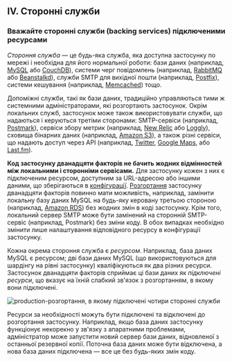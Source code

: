 ## IV. Сторонні служби

### Вважайте сторонні служби (backing services) підключеними ресурсами

*Стороння служба* — це будь-яка служба, яка доступна застосунку по мережі і необхідна для його нормальної роботи: бази даних (наприклад, [MySQL](http://dev.mysql.com/) або [CouchDB](http://couchdb.apache.org/)), системи черг повідомлень (наприклад, [RabbitMQ](http://www.rabbitmq.com/) або [Beanstalkd](https://beanstalkd.github.io)), служби SMTP для вихідної пошти (наприклад, [Postfix](http://www.postfix.org/)), системи кешування (наприклад, [Memcached](http://memcached.org/)) тощо.

Допоміжні служби, такі як бази даних, традиційно управляються тими ж системними адміністраторами, які розгортають застосунок. Окрім локальних служб, застосунок може також використовувати служби, що надаються і керуються третіми сторонами: SMTP-сервіси (наприклад, [Postmark](http://postmarkapp.com/)), сервіси збору метрик (наприклад, [New Relic](http://newrelic.com/) або [Loggly](http://www.loggly.com/)), сховища бінарних даних (наприклад, [Amazon S3](http://aws.amazon.com/s3/)), а також різні сервіси, що надають доступ через API (наприклад, [Twitter](http://dev.twitter.com/), [Google Maps](https://developers.google.com/maps/), або [Last.fm](http://www.last.fm/api)).

**Код застосунку дванадцяти факторів не бачить жодних відмінностей між локальними і сторонніми сервісами.** Для застосунку кожен з них є підключеним ресурсом, доступним за URL-адресою або іншими даними, що зберігаються в [конфігурації](./config). [Розгортання](./codebase) застосунку дванадцяти факторів повинно мати можливість, наприклад, замінити локальну базу даних MySQL на будь-яку керовану третьою стороною (наприклад, [Amazon RDS](http://aws.amazon.com/rds/)) без жодних змін в коді застосунку. Крім того, локальний сервер SMTP може бути замінений на сторонній SMTP-сервіс (наприклад, Postmark) без зміни коду. В обох випадках необхідно змінити лише налаштування відповідного ресурсу в конфігурації застосунку.

Кожна окрема стороння служба є *ресурсом*. Наприклад, база даних MySQL є ресурсом; дві бази даних MySQL (що використовуються для шардінгу на рівні застосунку) кваліфікуються як два різних ресурси. Застосунок дванадцяти факторів сприймає ці бази даних як *підключені ресурси*, що вказує на їхній слабкий зв'язок з розгортанням, в якому вони підключені.

<img src="/images/attached-resources.png" class="full" alt="production-розгортання, в якому підключені чотири сторонні служби" />

Ресурси за необхідності можуть бути підключені та відключені до розгортання застосунку. Наприклад, якщо база даних застосунку функціонує некорекно у зв'язку з апаратними проблемами, адміністратор може запустити новий сервер бази даних, відновленої з останньої резервної копії. Поточна база даних може бути відключена, а нова база даних підключена — все це без будь-яких змін коду.
